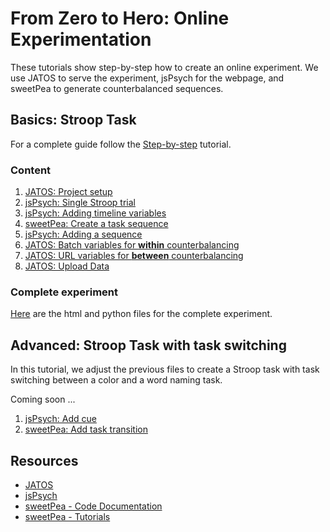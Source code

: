# From Zero to Hero: Online Experimentation
These tutorials show step-by-step how to create an online experiment. We use JATOS to serve the experiment, jsPsych for the webpage, and sweetPea to generate counterbalanced sequences. 

## Basics: Stroop Task
For a complete guide follow the [Step-by-step](jatosSetup.md) tutorial.

### Content
1. [JATOS: Project setup](jatosSetup.md)
2. [jsPsych: Single Stroop trial](singleStroopTrial.md)
3. [jsPsych: Adding timeline variables](timelineVariables.md)
4. [sweetPea: Create a task sequence](firstSweetPea.md)
5. [jsPsych: Adding a sequence](addingSequence.md)
6. [JATOS: Batch variables for **within** counterbalancing](jatosUsingVariables.md)
7. [JATOS: URL variables for **between** counterbalancing](jatosURLVariables.md)
8. [JATOS: Upload Data](jatosUploadData.md)

### Complete experiment
[Here](basicExperimentComplete.md) are the html and python files for the complete experiment.

## Advanced: Stroop Task with task switching
In this tutorial, we adjust the previous files to create a Stroop task with task switching between a color and a word naming task.

Coming soon ...

1. [jsPsych: Add cue](switchStroopTrial.md)
2. [sweetPea: Add task transition](secondSweetPea.md)

## Resources
- [JATOS](https://www.jatos.org/)
- [jsPsych](https://www.jspsych.org/)
- [sweetPea - Code Documentation](https://sweetpea-org.github.io/index.html)
- [sweetPea - Tutorials](https://sites.google.com/view/sweetpea-ai)